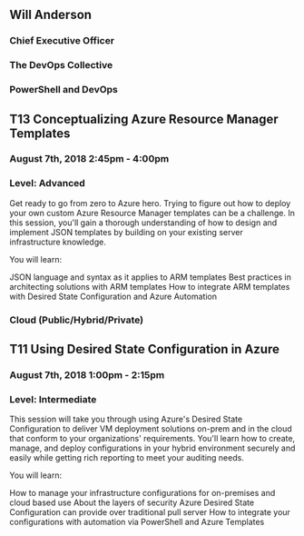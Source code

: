 ## Will Anderson
### Chief Executive Officer
### The DevOps Collective

### PowerShell and DevOps
## T13 Conceptualizing Azure Resource Manager Templates
### August 7th, 2018 2:45pm - 4:00pm
### Level: Advanced

Get ready to go from zero to Azure hero. Trying to figure out how to deploy your own custom Azure Resource Manager templates can be a challenge. In this session, you'll gain a thorough understanding of how to design and implement JSON templates by building on your existing server infrastructure knowledge.

You will learn:

JSON language and syntax as it applies to ARM templates
Best practices in architecting solutions with ARM templates
How to integrate ARM templates with Desired State Configuration and Azure Automation


### Cloud (Public/Hybrid/Private)
## T11 Using Desired State Configuration in Azure
### August 7th, 2018 1:00pm - 2:15pm
### Level: Intermediate

This session will take you through using Azure's Desired State Configuration to deliver VM deployment solutions on-prem and in the cloud that conform to your organizations' requirements. You'll learn how to create, manage, and deploy configurations in your hybrid environment securely and easily while getting rich reporting to meet your auditing needs.

You will learn:

How to manage your infrastructure configurations for on-premises and cloud based use
About the layers of security Azure Desired State Configuration can provide over traditional pull server
How to integrate your configurations with automation via PowerShell and Azure Templates
